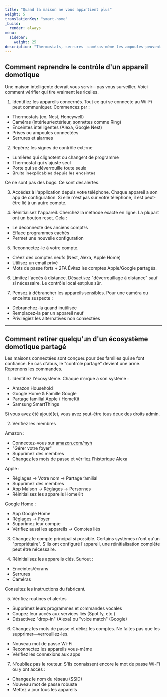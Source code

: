 ```yaml
---
title: "Quand la maison ne vous appartient plus"
weight: 5
translationKey: "smart-home"
_build:
  render: always
menu:
  sidebar:
    weight: 25
description: "Thermostats, serrures, caméras—même les ampoules—peuvent devenir des outils de contrôle. Cette section vous montre comment reprendre les appareils connectés, supprimer d'autres utilisateurs et réinitialiser votre espace discrètement."
---
```


## Comment reprendre le contrôle d'un appareil domotique

Une maison intelligente devrait vous servir—pas vous surveiller. Voici comment vérifier qui tire vraiment les ficelles.

1. Identifiez les appareils concernés. Tout ce qui se connecte au Wi-Fi peut communiquer. Commencez par :

* Thermostats (ex. Nest, Honeywell)
* Caméras (intérieur/extérieur, sonnettes comme Ring)
* Enceintes intelligentes (Alexa, Google Nest)
* Prises ou ampoules connectées
* Serrures et alarmes

2. Repérez les signes de contrôle externe

* Lumières qui clignotent ou changent de programme
* Thermostat qui s'ajuste seul
* Porte qui se déverrouille toute seule
* Bruits inexplicables depuis les enceintes

Ce ne sont pas des bugs. Ce sont des alertes.

3. Accédez à l'application depuis votre téléphone. Chaque appareil a son app de configuration. Si elle n'est pas sur votre téléphone, il est peut-être lié à un autre compte.

4. Réinitialisez l'appareil. Cherchez la méthode exacte en ligne. La plupart ont un bouton reset. Cela :

* Le déconnecte des anciens comptes
* Efface programmes cachés
* Permet une nouvelle configuration

5. Reconnectez-le à votre compte.

* Créez des comptes neufs (Nest, Alexa, Apple Home)
* Utilisez un email privé
* Mots de passe forts + 2FA
  Évitez les comptes Apple/Google partagés.

6. Limitez l'accès à distance. Désactivez "déverrouillage à distance" sauf si nécessaire. Le contrôle local est plus sûr.

7. Pensez à débrancher les appareils sensibles. Pour une caméra ou enceinte suspecte :

* Débranchez-la quand inutilisée
* Remplacez-la par un appareil neuf
* Privilégiez les alternatives non connectées

---

## Comment retirer quelqu'un d'un écosystème domotique partagé

Les maisons connectées sont conçues pour des familles qui se font confiance. En cas d'abus, le "contrôle partagé" devient une arme. Reprenons les commandes.

1. Identifiez l'écosystème. Chaque marque a son système :

* Amazon Household
* Google Home & Famille Google
* Partage familial Apple / HomeKit
* Samsung SmartThings

Si vous avez été ajouté(e), vous avez peut-être tous deux des droits admin.

2. Vérifiez les membres

Amazon :

* Connectez-vous sur [amazon.com/myh](https://amazon.com/myh)
* "Gérer votre foyer"
* Supprimez des membres
* Changez les mots de passe et vérifiez l'historique Alexa

Apple :

* Réglages → Votre nom → Partage familial
* Supprimez des membres
* App Maison → Réglages → Personnes
* Réinitialisez les appareils HomeKit

Google Home :

* App Google Home
* Réglages → Foyer
* Supprimez leur compte
* Vérifiez aussi les appareils → Comptes liés

3. Changez le compte principal si possible. Certains systèmes n'ont qu'un "propriétaire". S'ils ont configuré l'appareil, une réinitialisation complète peut être nécessaire.

4. Réinitialisez les appareils clés. Surtout :

* Enceintes/écrans
* Serrures
* Caméras

Consultez les instructions du fabricant.

5. Vérifiez routines et alertes

* Supprimez leurs programmes et commandes vocales
* Coupez leur accès aux services liés (Spotify, etc.)
* Désactivez "drop-in" (Alexa) ou "voice match" (Google)

6. Changez les mots de passe et déliez les comptes. Ne faites pas que les supprimer—verrouillez-les.

* Nouveau mot de passe Wi-Fi
* Reconnectez les appareils vous-même
* Vérifiez les connexions aux apps

7. N'oubliez pas le routeur. S'ils connaissent encore le mot de passe Wi-Fi ou y ont accès :

* Changez le nom du réseau (SSID)
* Nouveau mot de passe robuste
* Mettez à jour tous les appareils
